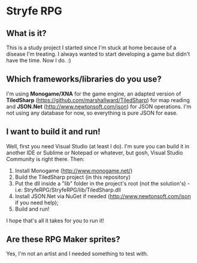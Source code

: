 # Stryfe RPG

## What is it?
This is a study project I started since I'm stuck at home because of a disease I'm treating. I always wanted to start developing a game but didn't have the time. Now I do. :)

## Which frameworks/libraries do you use?
I'm using **Monogame/XNA** for the game engine, an adapted version of **TiledSharp** (https://github.com/marshallward/TiledSharp) for map reading and **JSON.Net** (http://www.newtonsoft.com/json) for JSON operations. I'm not using any database for now, so everything is pure JSON for ease.

## I want to build it and run!
Well, first you need Visual Studio (at least I do). I'm sure you can build it in another IDE or Sublime or Notepad or whatever, but gosh, Visual Studio Community is right there. Then:

1. Install Monogame (http://www.monogame.net/)
2. Build the TiledSharp project (in this repository)
3. Put the dll inside a "lib" folder in the project's root (not the solution's) - i.e: StryfeRPG/StryfeRPG/lib/TiledSharp.dll
4. Install JSON.Net via NuGet if needed (http://www.newtonsoft.com/json if you need help);
5. Build and run!

I hope that's all it takes for you to run it!

## Are these RPG Maker sprites?
Yes, I'm not an artist and I needed something to test with.
